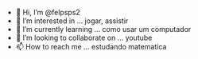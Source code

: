 - 👋 Hi, I’m @felpsps2
- 👀 I’m interested in ... jogar, assistir
- 🌱 I’m currently learning ... como usar um computador
- 💞️ I’m looking to collaborate on ... youtube
- 📫 How to reach me ... estudando matematica

<!---
felpsps2/felpsps2 is a ✨ special ✨ repository because its `README.md` (this file) appears on your GitHub profile.
You can click the Preview link to take a look at your changes.
--->
